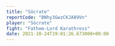 ```yaml
---
title: "Söcrate"
reportCode: "BNhy3GwzCKJA89Vn"
player: "Söcrate"
fight: "Fathom-Lord Karathress"
date: 2021-10-24T19:01:26.673000+00:00
---
```

